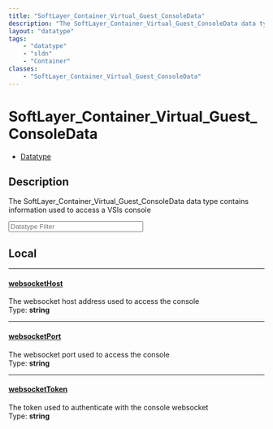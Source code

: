 ```yaml
---
title: "SoftLayer_Container_Virtual_Guest_ConsoleData"
description: "The SoftLayer_Container_Virtual_Guest_ConsoleData data type contains information used to access a VSIs console"
layout: "datatype"
tags:
    - "datatype"
    - "sldn"
    - "Container"
classes:
    - "SoftLayer_Container_Virtual_Guest_ConsoleData"
---
```


# SoftLayer_Container_Virtual_Guest_ConsoleData
<div id='service-datatype'>
    <ul id='sldn-reference-tabs'>
        <li id='datatype'> <a href='/reference/datatypes/SoftLayer_Container_Virtual_Guest_ConsoleData' >Datatype</a></li>
    </ul>
</div>

## Description 
The SoftLayer_Container_Virtual_Guest_ConsoleData data type contains information used to access a VSIs console 





<!-- Filer BEGIN -->
<div class="view-filters">
        <div class="clearfix">
            <div class="search-input-box">
                <input placeholder="Datatype Filter" onkeyup="titleSearch(inputId='prop-input', divId='properties', elementClass='prop-row')" 
                    type="text" id="prop-input" value="" size="30" maxlength="128" class="form-text">
            </div>
        </div>
</div>
<!-- Filer END -->

<div id="properties" class="content">
<div id="localProperties" class="prop-content" >

## Local
<div class="prop-row">

-----
[websocketHost]: #websockethost
#### [websocketHost]
The websocket host address used to access the console  
<span class="type-label">Type: </span>**string**


</div>
<div class="prop-row">

-----
[websocketPort]: #websocketport
#### [websocketPort]
The websocket port used to access the console  
<span class="type-label">Type: </span>**string**


</div>
<div class="prop-row">

-----
[websocketToken]: #websockettoken
#### [websocketToken]
The token used to authenticate with the console websocket  
<span class="type-label">Type: </span>**string**


</div>
</div>
<!-- LOCAL PROPERTY END -->

</div>


